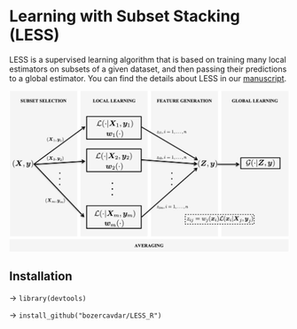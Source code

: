 # Learning with Subset Stacking (LESS)

LESS is a supervised learning algorithm that is based on training many local estimators on subsets of a given dataset, and then passing their predictions to a global estimator. You can find the details about LESS in our [manuscript](https://arxiv.org/abs/2112.06251).

![LESS](./img/LESS1Level.png)

## Installation

-> `library(devtools)`

-> `install_github("bozercavdar/LESS_R")`
